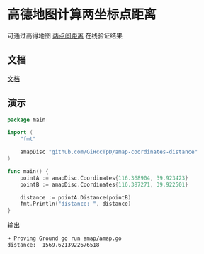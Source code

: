 # 高德地图计算两坐标点距离

可通过高得地图 [两点间距离](https://lbs.amap.com/demo/javascript-api/example/calcutation/calculate-distance-between-two-markers) 在线验证结果
## 文档
[文档](https://pkg.go.dev/github.com/GiHccTpD/amap-coordinates-distance@v0.1.0)
## 演示

```go
package main

import (
	"fmt"

	amapDisc "github.com/GiHccTpD/amap-coordinates-distance"
)

func main() {
	pointA := amapDisc.Coordinates{116.368904, 39.923423}
	pointB := amapDisc.Coordinates{116.387271, 39.922501}

	distance := pointA.Distance(pointB)
	fmt.Println("distance: ", distance)
}
```

输出

```bash
➜ Proving Ground go run amap/amap.go
distance:  1569.6213922676518
```

